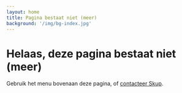 ```yaml
---
layout: home
title: Pagina bestaat niet (meer)
background: '/img/bg-index.jpg'
---
```

# Helaas, deze pagina bestaat niet (meer)

Gebruik het menu bovenaan deze pagina,
of [contacteer Skup][].

[contacteer Skup]: contact.html "Contacteer Skup"